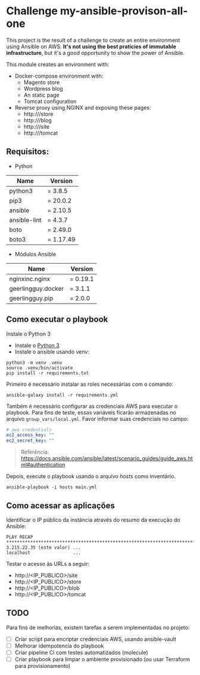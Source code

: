 # Challenge my-ansible-provison-all-one
This project is the result of a challenge to create an entire environment using Ansible on AWS. **It's not using the best praticies of immutable infrastructure**, but it's a good opportunity to show the power of Ansible.

This module creates an environment with:

- Docker-compose environment with:
  - Magento store
  - Wordpress blog
  - An static page
  - Tomcat configuration
- Reverse proxy using NGINX and exposing these pages:
  - http://<ip-address>/store
  - http://<ip-address>/blog
  - http://<ip-address>/site
  - http://<ip-address>/tomcat


## Requisitos:

- Python
  
| Name | Version |
|------|---------|
| python3 | = 3.8.5 |
| pip3 | = 20.0.2 |
| ansible | = 2.10.5 |
| ansible-lint | = 4.3.7 |
| boto | = 2.49.0 |
| boto3 | = 1.17.49 |

- Módulos Ansible

| Name | Version |
|------|---------|
| nginxinc.nginx | = 0.19.1 |
| geerlingguy.docker | = 3.1.1 |
| geerlingguy.pip | = 2.0.0 |


## Como executar o playbook

Instale o Python 3

 - Instale o [Python 3](https://www.python.org/downloads/)
 - Instale o ansible usando venv:

```
python3 -m venv .venv
source .venv/bin/activate
pip install -r requirements.txt
```

Primeiro é necessário instalar as roles necessárias com o comando:

```
ansible-galaxy install -r requirements.yml
```

Também é necessário configurar as credenciais AWS para executar o playbook. Para fins de teste, essas variáveis ficarão armazenadas no arquivo `group_vars/local.yml`. Favor informar suas credenciais no campo:

```yml
# aws credentials
ec2_access_key: ""
ec2_secret_key: ""
```

> Referência: https://docs.ansible.com/ansible/latest/scenario_guides/guide_aws.html#authentication


Depois, execute o playbook usando o arquivo _hosts_ como inventário.

```
ansible-playbook -i hosts main.yml
```

## Como acessar as aplicações

Identificar o IP público da instância através do resumo da execução do Ansible:

```
PLAY RECAP *******************************************************************************************************
3.215.22.35 (este valor) ...
localhost                ...
```

Testar o acesso às URLs a seguir:
- http://<IP_PUBLICO>/site
- http://<IP_PUBLICO>/store
- http://<IP_PUBLICO>/blob
- http://<IP_PUBLICO>/tomcat

## TODO

Para fins de melhorias, existem tarefas a serem implementadas no projeto:
- [ ] Criar script para encriptar credenciais AWS, usando ansible-vault
- [ ] Melhorar idempotencia do playbook
- [ ] Criar pipeline CI com testes automatizados (molecule)
- [ ] Criar playbook para limpar o ambiente provisionado (ou usar Terraform para provisionamento)
